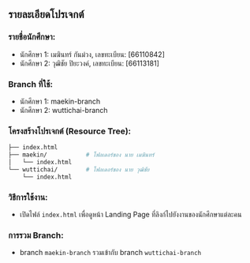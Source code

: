 ## รายละเอียดโปรเจกต์

### รายชื่อนักศึกษา:
- นักศึกษา 1: เมฆินทร์ กันม่วง, เลขทะเบียน: [66110842]
- นักศึกษา 2: วุฒิชัย ปิยะวงค์, เลขทะเบียน: [66113181]

### Branch ที่ใช้:
- นักศึกษา 1: maekin-branch
- นักศึกษา 2: wuttichai-branch

### โครงสร้างโปรเจกต์ (Resource Tree):
```bash
├── index.html     
├── maekin/           # โฟลเดอร์ของ นาย เมฆินทร์
│   └── index.html
└── wuttichai/        # โฟลเดอร์ของ นาย วุฒิชัย
    └── index.html
```
### วิธีการใช้งาน:
- เปิดไฟล์ `index.html` เพื่อดูหน้า Landing Page ที่ลิงก์ไปยังงานของนักศึกษาแต่ละคน

### การรวม Branch:
- branch `maekin-branch` รวมเข้ากับ branch `wuttichai-branch`


